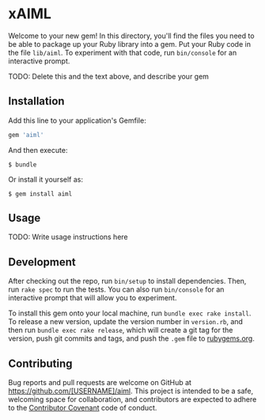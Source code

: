 # xAIML

Welcome to your new gem! In this directory, you'll find the files you need to be able to package up your Ruby library into a gem. Put your Ruby code in the file `lib/aiml`. To experiment with that code, run `bin/console` for an interactive prompt.

TODO: Delete this and the text above, and describe your gem

## Installation

Add this line to your application's Gemfile:

```ruby
gem 'aiml'
```

And then execute:

    $ bundle

Or install it yourself as:

    $ gem install aiml

## Usage

TODO: Write usage instructions here

## Development

After checking out the repo, run `bin/setup` to install dependencies. Then, run `rake spec` to run the tests. You can also run `bin/console` for an interactive prompt that will allow you to experiment.

To install this gem onto your local machine, run `bundle exec rake install`. To release a new version, update the version number in `version.rb`, and then run `bundle exec rake release`, which will create a git tag for the version, push git commits and tags, and push the `.gem` file to [rubygems.org](https://rubygems.org).

## Contributing

Bug reports and pull requests are welcome on GitHub at https://github.com/[USERNAME]/aiml. This project is intended to be a safe, welcoming space for collaboration, and contributors are expected to adhere to the [Contributor Covenant](http://contributor-covenant.org) code of conduct.
